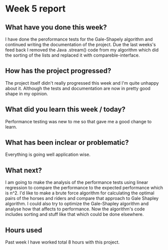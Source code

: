 # Week 5 report
## What have you done this week?

I have done the peroformance tests for the Gale-Shapely algorithm and continued writing the documentation of the project. Due the last weeks's feed back I removed the Java .stream() code from my algorithm which did the sorting of the lists and replaced it with compareble-interface.

## How has the project progressed?

The project itself didn't really progressed this week and I'm quite unhappy about it. Although the tests and documentation are now in pretty good shape in my opinion. 

## What did you learn this week / today?

Performance testing was new to me so that gave me a good change to learn. 

## What has been inclear or problematic?

Everything is going well application wise.

## What next?

I am going to make the analysis of the performance tests using linear regression to compare the performance to the expected performance which is n^2. I'd like to make a brute force algorithm for calculating the optimal pairs of the horses and riders and compare that approach to Gale Shapley algorithm. I could also try to optimize the Gale-Shapley algorithm and analyse how that affects to performance. Now the algorithm's code includes sorting and stuff like that which could be done elsewhere.

## Hours used

Past week I have worked total 8 hours with this project.
